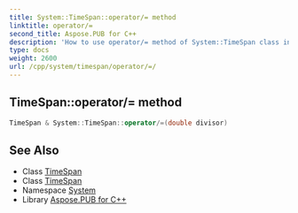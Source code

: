 ```yaml
---
title: System::TimeSpan::operator/= method
linktitle: operator/=
second_title: Aspose.PUB for C++
description: 'How to use operator/= method of System::TimeSpan class in C++.'
type: docs
weight: 2600
url: /cpp/system/timespan/operator/=/
---
```

## TimeSpan::operator/= method




```cpp
TimeSpan & System::TimeSpan::operator/=(double divisor)
```

## See Also

* Class [TimeSpan](../)
* Class [TimeSpan](../)
* Namespace [System](../../)
* Library [Aspose.PUB for C++](../../../)

